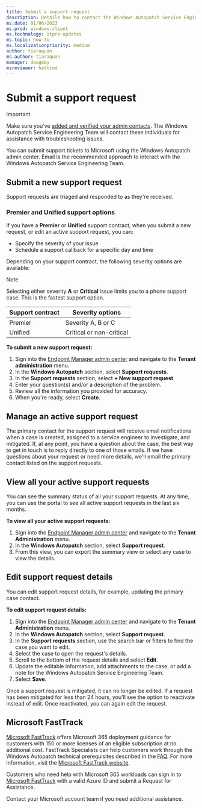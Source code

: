 ```yaml
---
title: Submit a support request
description: Details how to contact the Windows Autopatch Service Engineering Team and submit support requests
ms.date: 01/06/2023
ms.prod: windows-client
ms.technology: itpro-updates
ms.topic: how-to
ms.localizationpriority: medium
author: tiaraquan
ms.author: tiaraquan
manager: dougeby
msreviewer: hathind
---
```


# Submit a support request

> [!IMPORTANT]
> Make sure you've [added and verified your admin contacts](../deploy/windows-autopatch-admin-contacts.md). The Windows Autopatch Service Engineering Team will contact these individuals for assistance with troubleshooting issues.

You can submit support tickets to Microsoft using the Windows Autopatch admin center. Email is the recommended approach to interact with the Windows Autopatch Service Engineering Team.

## Submit a new support request

Support requests are triaged and responded to as they're received.

### Premier and Unified support options

If you have a **Premier** or **Unified** support contract, when you submit a new request, or edit an active support request, you can:

- Specify the severity of your issue
- Schedule a support callback for a specific day and time

Depending on your support contract, the following severity options are available:

> [!NOTE]
> Selecting either severity **A** or **Critical** issue limits you to a phone support case. This is the fastest support option.

| Support contract | Severity options |
| ----- | ----- |
| Premier | Severity A, B or C |
| Unified | Critical or non-critical |

**To submit a new support request:**

1. Sign into the [Endpoint Manager admin center](https://go.microsoft.com/fwlink/?linkid=2109431) and navigate to the **Tenant administration** menu.
1. In the **Windows Autopatch** section, select **Support requests**.
1. In the **Support requests** section, select **+ New support request**.
1. Enter your question(s) and/or a description of the problem.
1. Review all the information you provided for accuracy.
1. When you're ready, select **Create**.

## Manage an active support request

The primary contact for the support request will receive email notifications when a case is created, assigned to a service engineer to investigate, and mitigated. If, at any point, you have a question about the case, the best way to get in touch is to reply directly to one of those emails. If we have questions about your request or need more details, we'll email the primary contact listed on the support requests.

## View all your active support requests

You can see the summary status of all your support requests. At any time, you can use the portal to see all active support requests in the last six months.

**To view all your active support requests:**

1. Sign into the [Endpoint Manager admin center](https://go.microsoft.com/fwlink/?linkid=2109431) and navigate to the **Tenant Administration** menu.
1. In the **Windows Autopatch** section, select **Support request**.
1. From this view, you can export the summary view or select any case to view the details.

## Edit support request details

You can edit support request details, for example, updating the primary case contact.

**To edit support request details:**

1. Sign into the [Endpoint Manager admin center](https://go.microsoft.com/fwlink/?linkid=2109431) and navigate to the **Tenant Administration** menu.
1. In the **Windows Autopatch** section, select **Support request**.
1. In the **Support requests** section, use the search bar or filters to find the case you want to edit.
1. Select the case to open the request's details.
1. Scroll to the bottom of the request details and select **Edit**.
1. Update the editable information, add attachments to the case, or add a note for the Windows Autopatch Service Engineering Team.
1. Select **Save**.

Once a support request is mitigated, it can no longer be edited. If a request has been mitigated for less than 24 hours, you'll see the option to reactivate instead of edit. Once reactivated, you can again edit the request.

## Microsoft FastTrack

[Microsoft FastTrack](https://www.microsoft.com/fasttrack) offers Microsoft 365 deployment guidance for customers with 150 or more licenses of an eligible subscription at no additional cost. FastTrack Specialists can help customers work through the Windows Autopatch technical prerequisites described in the [FAQ](../overview/windows-autopatch-faq.yml). For more information, visit the [Microsoft FastTrack website](https://www.microsoft.com/fasttrack?rtc=1).

Customers who need help with Microsoft 365 workloads can sign in to [Microsoft FastTrack](https://fasttrack.microsoft.com/) with a valid Azure ID and submit a Request for Assistance.

 Contact your Microsoft account team if you need additional assistance.

